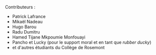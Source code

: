 Contributeurs :

- Patrick Lafrance
- Mikaël Nadeau
- Hugo Barou
- Radu Dumitru
- Hamed Tijane Mkpoumie Monfouayi
- Pancho et Lucky (pour le support moral et en tant que _rubber ducky_)
- et d'autres étudiants du Collège de Rosemont

